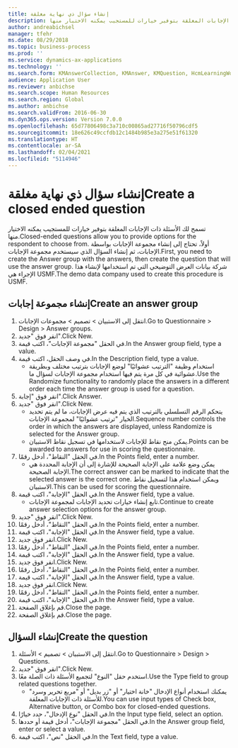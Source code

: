 ```yaml
---
title: إنشاء سؤال ذي نهاية مغلقة
description: تسمح لك الأسئلة ذات الإجابات المغلقة بتوفير خيارات للمستجيب يمكنه الاختيار منها.
author: andreabichsel
manager: tfehr
ms.date: 08/29/2018
ms.topic: business-process
ms.prod: ''
ms.service: dynamics-ax-applications
ms.technology: ''
ms.search.form: KMAnswerCollection, KMAnswer, KMQuestion, HcmLearningWorkspace
audience: Application User
ms.reviewer: anbichse
ms.search.scope: Human Resources
ms.search.region: Global
ms.author: anbichse
ms.search.validFrom: 2016-06-30
ms.dyn365.ops.version: Version 7.0.0
ms.openlocfilehash: 65d77806498c3a710c00865ad27716f50796cdf5
ms.sourcegitcommit: 18e626c49ccfdb12c1484b985e3a275e51f61320
ms.translationtype: HT
ms.contentlocale: ar-SA
ms.lasthandoff: 02/04/2021
ms.locfileid: "5114946"
---
```

# <a name="create-a-closed-ended-question"></a><span data-ttu-id="69759-103">إنشاء سؤال ذي نهاية مغلقة</span><span class="sxs-lookup"><span data-stu-id="69759-103">Create a closed ended question</span></span>



<span data-ttu-id="69759-104">تسمح لك الأسئلة ذات الإجابات المغلقة بتوفير خيارات للمستجيب يمكنه الاختيار منها.</span><span class="sxs-lookup"><span data-stu-id="69759-104">Closed-ended questions allow you to provide options for the respondent to choose from.</span></span> <span data-ttu-id="69759-105">أولاً، تحتاج إلى إنشاء مجموعة الإجابات بواسطة الإجابات، ثم إنشاء السؤال الذي سيستخدم مجموعة الإجابات.</span><span class="sxs-lookup"><span data-stu-id="69759-105">First, you need to create the Answer group with the answers, then create the question that will use the answer group.</span></span> <span data-ttu-id="69759-106">شركة بيانات العرض التوضيحي التي تم استخدامها لإنشاء هذا الإجراء هي USMF.</span><span class="sxs-lookup"><span data-stu-id="69759-106">The demo data company used to create this procedure is USMF.</span></span>


## <a name="create-an-answer-group"></a><span data-ttu-id="69759-107">إنشاء مجموعة إجابات</span><span class="sxs-lookup"><span data-stu-id="69759-107">Create an answer group</span></span>
1. <span data-ttu-id="69759-108">انتقل إلى الاستبيان > تصميم > مجموعات الإجابات.</span><span class="sxs-lookup"><span data-stu-id="69759-108">Go to Questionnaire > Design > Answer groups.</span></span>
2. <span data-ttu-id="69759-109">انقر فوق "جديد".</span><span class="sxs-lookup"><span data-stu-id="69759-109">Click New.</span></span>
3. <span data-ttu-id="69759-110">في الحقل "مجموعة الإجابات"، اكتب قيمة.</span><span class="sxs-lookup"><span data-stu-id="69759-110">In the Answer group field, type a value.</span></span>
4. <span data-ttu-id="69759-111">في وصف الحقل، اكتب قيمة.</span><span class="sxs-lookup"><span data-stu-id="69759-111">In the Description field, type a value.</span></span>
    * <span data-ttu-id="69759-112">استخدام وظيفة "الترتيب عشوائيًا‬" لوضع الإجابات بترتيب مختلف وبطريقة عشوائية في كل مرة يتم فيها استخدام مجموعة الإجابات لسؤال ما.</span><span class="sxs-lookup"><span data-stu-id="69759-112">Use the Randomize functionality to randomly place the answers in a different order each time the answer group is used for a question.</span></span>  
5. <span data-ttu-id="69759-113">انقر فوق "إجابة".</span><span class="sxs-lookup"><span data-stu-id="69759-113">Click Answer.</span></span>
6. <span data-ttu-id="69759-114">انقر فوق "جديد".</span><span class="sxs-lookup"><span data-stu-id="69759-114">Click New.</span></span>
    * <span data-ttu-id="69759-115">يتحكم الرقم التسلسلي بالترتيب الذي يتم فيه عرض الإجابات، ما لم يتم تحديد الخيار "ترتيب عشوائيًا" لمجموعة الإجابات.</span><span class="sxs-lookup"><span data-stu-id="69759-115">Sequence number controls the order in which the answers are displayed, unless Randomize is selected for the Answer group.</span></span>  
    * <span data-ttu-id="69759-116">يمكن منح نقاط للإجابات لاستخدامها في تسجيل نقاط الاستبيان.</span><span class="sxs-lookup"><span data-stu-id="69759-116">Points can be awarded to answers for use in scoring the questionnaire.</span></span>  
7. <span data-ttu-id="69759-117">في الحقل "النقاط‬"، أدخل رقمًا.</span><span class="sxs-lookup"><span data-stu-id="69759-117">In the Points field, enter a number.</span></span>
    * <span data-ttu-id="69759-118">يمكن وضع علامة على الإجابة الصحيحة للإشارة إلى أن الإجابة المحددة هي الإجابة الصحيحة.</span><span class="sxs-lookup"><span data-stu-id="69759-118">The correct answer can be marked to indicate that the selected answer is the correct one.</span></span> <span data-ttu-id="69759-119">ويمكن استخدام هذا لتسجيل نقاط الاستبيان.</span><span class="sxs-lookup"><span data-stu-id="69759-119">This can be used for scoring the questionnaire.</span></span>  
8. <span data-ttu-id="69759-120">في الحقل "الإجابة‬"، اكتب قيمة.</span><span class="sxs-lookup"><span data-stu-id="69759-120">In the Answer field, type a value.</span></span>
    * <span data-ttu-id="69759-121">تابع إنشاء خيارات تحديد الإجابات لمجموعة الإجابات.</span><span class="sxs-lookup"><span data-stu-id="69759-121">Continue to create answer selection options for the answer group.</span></span>  
9. <span data-ttu-id="69759-122">انقر فوق "جديد".</span><span class="sxs-lookup"><span data-stu-id="69759-122">Click New.</span></span>
10. <span data-ttu-id="69759-123">في الحقل "النقاط‬"، أدخل رقمًا.</span><span class="sxs-lookup"><span data-stu-id="69759-123">In the Points field, enter a number.</span></span>
11. <span data-ttu-id="69759-124">في الحقل "الإجابة‬"، اكتب قيمة.</span><span class="sxs-lookup"><span data-stu-id="69759-124">In the Answer field, type a value.</span></span>
12. <span data-ttu-id="69759-125">انقر فوق جديد.</span><span class="sxs-lookup"><span data-stu-id="69759-125">Click New.</span></span>
13. <span data-ttu-id="69759-126">في الحقل "النقاط‬"، أدخل رقمًا.</span><span class="sxs-lookup"><span data-stu-id="69759-126">In the Points field, enter a number.</span></span>
14. <span data-ttu-id="69759-127">في الحقل "الإجابة‬"، اكتب قيمة.</span><span class="sxs-lookup"><span data-stu-id="69759-127">In the Answer field, type a value.</span></span>
15. <span data-ttu-id="69759-128">انقر فوق جديد.</span><span class="sxs-lookup"><span data-stu-id="69759-128">Click New.</span></span>
16. <span data-ttu-id="69759-129">في الحقل "النقاط‬"، أدخل رقمًا.</span><span class="sxs-lookup"><span data-stu-id="69759-129">In the Points field, enter a number.</span></span>
17. <span data-ttu-id="69759-130">في الحقل "الإجابة‬"، اكتب قيمة.</span><span class="sxs-lookup"><span data-stu-id="69759-130">In the Answer field, type a value.</span></span>
18. <span data-ttu-id="69759-131">انقر فوق جديد.</span><span class="sxs-lookup"><span data-stu-id="69759-131">Click New.</span></span>
19. <span data-ttu-id="69759-132">في الحقل "النقاط‬"، أدخل رقمًا.</span><span class="sxs-lookup"><span data-stu-id="69759-132">In the Points field, enter a number.</span></span>
20. <span data-ttu-id="69759-133">في الحقل "الإجابة‬"، اكتب قيمة.</span><span class="sxs-lookup"><span data-stu-id="69759-133">In the Answer field, type a value.</span></span>
21. <span data-ttu-id="69759-134">قم بإغلاق الصفحة.</span><span class="sxs-lookup"><span data-stu-id="69759-134">Close the page.</span></span>
22. <span data-ttu-id="69759-135">قم بإغلاق الصفحة.</span><span class="sxs-lookup"><span data-stu-id="69759-135">Close the page.</span></span>

## <a name="create-the-question"></a><span data-ttu-id="69759-136">إنشاء السؤال</span><span class="sxs-lookup"><span data-stu-id="69759-136">Create the question</span></span>
1. <span data-ttu-id="69759-137">انتقل إلى الاستبيان > تصميم > الأسئلة.</span><span class="sxs-lookup"><span data-stu-id="69759-137">Go to Questionnaire > Design > Questions.</span></span>
2. <span data-ttu-id="69759-138">انقر فوق "جديد".</span><span class="sxs-lookup"><span data-stu-id="69759-138">Click New.</span></span>
3. <span data-ttu-id="69759-139">استخدم حقل "النوع" لتجميع الأسئلة ذات الصلة معًا.</span><span class="sxs-lookup"><span data-stu-id="69759-139">Use the Type field to group related questions together.</span></span>
    * <span data-ttu-id="69759-140">يمكنك استخدام أنواع الإدخال "خانة اختيار" أو "زر بديل" أو "مربع تحرير وسرد‬" للأسئلة ذات الإجابات المغلقة.</span><span class="sxs-lookup"><span data-stu-id="69759-140">You can use input types of Check box, Alternative button, or Combo box for closed-ended questions.</span></span>  
4. <span data-ttu-id="69759-141">في الحقل "نوع الإدخال"، حدد خيارًا.</span><span class="sxs-lookup"><span data-stu-id="69759-141">In the Input type field, select an option.</span></span>
5. <span data-ttu-id="69759-142">في الحقل "مجموعة الإجابات"، أدخل قيمة أو حددها.</span><span class="sxs-lookup"><span data-stu-id="69759-142">In the Answer group field, enter or select a value.</span></span>
6. <span data-ttu-id="69759-143">في الحقل "نص"، اكتب قيمة.</span><span class="sxs-lookup"><span data-stu-id="69759-143">In the Text field, type a value.</span></span>

